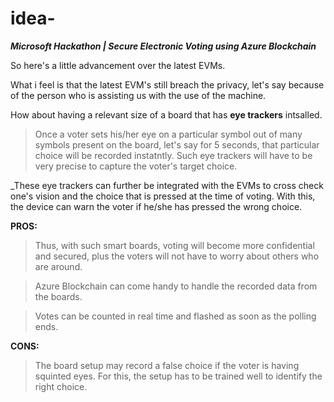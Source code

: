 # idea-
***Microsoft Hackathon | Secure Electronic Voting using Azure Blockchain***

So here's a little advancement over the latest EVMs. 

What i feel is that the latest EVM's still breach the privacy, let's say because of the person who is assisting us with the use of the machine.

How about having a relevant size of a board that has **eye trackers** intsalled.
> Once a voter sets his/her eye on a particular symbol out of many symbols present on the board, let's say for 5 seconds, that particular choice will be recorded instatntly.
> Such eye trackers will have to be very precise to capture the voter's target choice.

_These eye trackers can further be integrated with the EVMs to cross check one's vision and the choice that is pressed at the time of voting. With this, the device can warn the voter if he/she has pressed the wrong choice.



**PROS:**
>Thus, with such smart boards, voting will become more confidential and secured, plus the voters will not have to worry about others who are around.

>Azure Blockchain can come handy to handle the recorded data from the boards.

>Votes can be counted in real time and flashed as soon as the polling ends.

**CONS:**
>The board setup may record a false choice if the voter is having squinted eyes. For this, the setup has to be trained well to identify the right choice.
